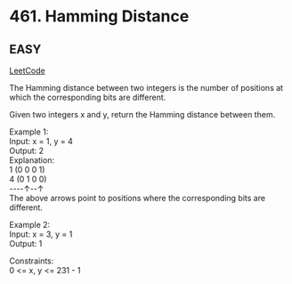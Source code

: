 # 461. Hamming Distance

## EASY

[LeetCode](https://leetcode.cn/problems/hamming-distance/)

The Hamming distance between two integers is the number of positions at which the corresponding bits are different.

Given two integers x and y, return the Hamming distance between them.

 
Example 1:\
Input: x = 1, y = 4\
Output: 2\
Explanation:\
1   (0 0 0 1)\
4   (0 1 0 0)\
----↑--↑\
The above arrows point to positions where the corresponding bits are different.

Example 2:\
Input: x = 3, y = 1\
Output: 1
 

Constraints:\
0 <= x, y <= 231 - 1
